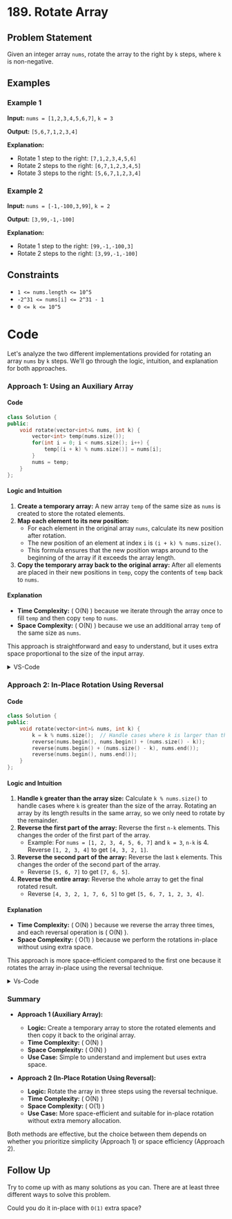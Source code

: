 # 189. Rotate Array

## Problem Statement

Given an integer array `nums`, rotate the array to the right by `k` steps, where `k` is non-negative.

## Examples

### Example 1

**Input:** `nums = [1,2,3,4,5,6,7]`, `k = 3`

**Output:** `[5,6,7,1,2,3,4]`

**Explanation:**
- Rotate 1 step to the right: `[7,1,2,3,4,5,6]`
- Rotate 2 steps to the right: `[6,7,1,2,3,4,5]`
- Rotate 3 steps to the right: `[5,6,7,1,2,3,4]`

### Example 2

**Input:** `nums = [-1,-100,3,99]`, `k = 2`

**Output:** `[3,99,-1,-100]`

**Explanation:**
- Rotate 1 step to the right: `[99,-1,-100,3]`
- Rotate 2 steps to the right: `[3,99,-1,-100]`

## Constraints

- `1 <= nums.length <= 10^5`
- `-2^31 <= nums[i] <= 2^31 - 1`
- `0 <= k <= 10^5`

# Code
Let's analyze the two different implementations provided for rotating an array `nums` by `k` steps. We'll go through the logic, intuition, and explanation for both approaches.

### Approach 1: Using an Auxiliary Array

#### Code
```cpp
class Solution {
public:
    void rotate(vector<int>& nums, int k) {
        vector<int> temp(nums.size());
        for(int i = 0; i < nums.size(); i++) {
            temp[(i + k) % nums.size()] = nums[i];
        }
        nums = temp;
    }
};
```

#### Logic and Intuition

1. **Create a temporary array:** A new array `temp` of the same size as `nums` is created to store the rotated elements.
2. **Map each element to its new position:**
    - For each element in the original array `nums`, calculate its new position after rotation.
    - The new position of an element at index `i` is `(i + k) % nums.size()`.
    - This formula ensures that the new position wraps around to the beginning of the array if it exceeds the array length.
3. **Copy the temporary array back to the original array:** After all elements are placed in their new positions in `temp`, copy the contents of `temp` back to `nums`.

#### Explanation

- **Time Complexity:** \( O(N) \) because we iterate through the array once to fill `temp` and then copy `temp` to `nums`.
- **Space Complexity:** \( O(N) \) because we use an additional array `temp` of the same size as `nums`.

This approach is straightforward and easy to understand, but it uses extra space proportional to the size of the input array.

<details>
<summary>VS-Code</summary>

  ```cpp
#include<iostream>
#include<vector>
#include<cmath>
#include<algorithm>



using namespace std;

void rotate(vector<int>& arr, int key)
{
    vector<int> v(arr.size());

    for(int i = 0;i<arr.size();i++)
    {
        v[(i + key)%arr.size()] = arr[i];
    }

    arr = v;
}

int main()
{
    vector<int> nums = {1,2,3,4,5,6,7};
    int k = 3;
   rotate(nums,k);
    for(int i = 0;i < nums.size();i++)
    {
        cout<<nums[i]<<" ";
    }
    cout<<endl;
    return 0;
}
  ```

</details>

### Approach 2: In-Place Rotation Using Reversal

#### Code
```cpp
class Solution {
public:
    void rotate(vector<int>& nums, int k) {
        k = k % nums.size();  // Handle cases where k is larger than the array size
        reverse(nums.begin(), nums.begin() + (nums.size() - k));
        reverse(nums.begin() + (nums.size() - k), nums.end());
        reverse(nums.begin(), nums.end());
    }
};
```

#### Logic and Intuition

1. **Handle `k` greater than the array size:** Calculate `k % nums.size()` to handle cases where `k` is greater than the size of the array. Rotating an array by its length results in the same array, so we only need to rotate by the remainder.
2. **Reverse the first part of the array:** Reverse the first `n-k` elements. This changes the order of the first part of the array.
    - Example: For `nums = [1, 2, 3, 4, 5, 6, 7]` and `k = 3`, `n-k` is 4. Reverse `[1, 2, 3, 4]` to get `[4, 3, 2, 1]`.
3. **Reverse the second part of the array:** Reverse the last `k` elements. This changes the order of the second part of the array.
    - Reverse `[5, 6, 7]` to get `[7, 6, 5]`.
4. **Reverse the entire array:** Reverse the whole array to get the final rotated result.
    - Reverse `[4, 3, 2, 1, 7, 6, 5]` to get `[5, 6, 7, 1, 2, 3, 4]`.

#### Explanation

- **Time Complexity:** \( O(N) \) because we reverse the array three times, and each reversal operation is \( O(N) \).
- **Space Complexity:** \( O(1) \) because we perform the rotations in-place without using extra space.

This approach is more space-efficient compared to the first one because it rotates the array in-place using the reversal technique.

<details>
<summary>Vs-Code</summary>

```cpp
  #include<iostream>
#include<vector>
#include<cmath>
#include<algorithm>



using namespace std;

void rotate(vector<int>& arr, int k)
{
    k = k % arr.size();
    reverse(arr.begin(),arr.begin() + (arr.size() - k));
    reverse(arr.begin() + (arr.size() - k),arr.end());
    reverse(arr.begin(), arr.end());
}

int main()
{
    vector<int> nums = {1,2,3,4,5,6,7};
    int k = 3;
   rotate(nums,k);
    for(int i = 0;i < nums.size();i++)
    {
        cout<<nums[i]<<" ";
    }
    cout<<endl;
    return 0;
}
```
</details>

### Summary

- **Approach 1 (Auxiliary Array):**
    - **Logic:** Create a temporary array to store the rotated elements and then copy it back to the original array.
    - **Time Complexity:** \( O(N) \)
    - **Space Complexity:** \( O(N) \)
    - **Use Case:** Simple to understand and implement but uses extra space.

- **Approach 2 (In-Place Rotation Using Reversal):**
    - **Logic:** Rotate the array in three steps using the reversal technique.
    - **Time Complexity:** \( O(N) \)
    - **Space Complexity:** \( O(1) \)
    - **Use Case:** More space-efficient and suitable for in-place rotation without extra memory allocation.

Both methods are effective, but the choice between them depends on whether you prioritize simplicity (Approach 1) or space efficiency (Approach 2).

## Follow Up

Try to come up with as many solutions as you can. There are at least three different ways to solve this problem.

Could you do it in-place with `O(1)` extra space?
